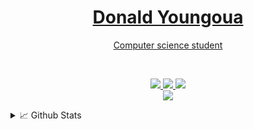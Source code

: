 <a href="https://github.com/A-DONALD">
  <h1 align="center">Donald Youngoua</h1>
  <p align="center">Computer science student</p>
</a>
<br/>

<p align="center">

<a href="https://a-donald.vercel.app">
    <img src="https://img.shields.io/badge/Website-nextJS-red?style=flat-square">
</a>  
<a href="https://www.linkedin.com/in/donald-youngoua-3b573a257/">
    <img src="https://img.shields.io/badge/-Linkedin-blue?style=flat-square&logo=linkedin">
</a>
<a href="mailto:donaldyoungoua@gmail.com">
    <img src="https://img.shields.io/badge/-Email-red?style=flat-square&logo=gmail&logoColor=white">
</a>

<br/> 

<a href="https://github.com/A-DONALD">
    <img src="https://github-stats-alpha.vercel.app/api?username=a-donald&cc=22272e&tc=37BCF6&ic=fff&bc=0000">
</a>

<br>

<details>
<summary>📈 Github Stats</summary>
<br>

![](http://github-profile-summary-cards.vercel.app/api/cards/profile-details?username=a-donald&theme=dracula) 
![](http://github-profile-summary-cards.vercel.app/api/cards/repos-per-language?username=a-donald&theme=dracula) 
![](http://github-profile-summary-cards.vercel.app/api/cards/most-commit-language?username=a-donald&theme=dracula)

</details>

</p>
